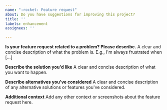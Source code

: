 ```yaml
---
name: ":rocket: Feature request"
about: Do you have suggestions for improving this project?
title: ''
labels: enhancement
assignees: ''

---
```


**Is your feature request related to a problem? Please describe.**
A clear and concise description of what the problem is. E.g., I'm always frustrated when [...]

**Describe the solution you'd like**
A clear and concise description of what you want to happen.

**Describe alternatives you've considered**
A clear and concise description of any alternative solutions or features you've considered.

**Additional context**
Add any other context or screenshots about the feature request here.